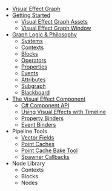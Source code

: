 * [Visual Effect Graph](Index.md) 
* [Getting Started](GettingStarted.md) 
  * [Visual Effect Graph Assets](VisualEffectGraphAsset.md) 
  * [Visual Effect Graph Window](VisualEffectGraphWindow.md) 
* [Graph Logic & Philosophy](GraphLogicAndPhilosophy.md)
  * [Systems](Systems.md) 
  * [Contexts](Contexts.md) 
  * [Blocks](Blocks.md) 
  * [Operators](Operators.md) 
  * [Properties](Properties.md) 
  * [Events](Events.md) 
  * [Attributes](Attributes.md) 
  * [Subgraph](Subgraph.md) 
  * [Blackboard](Blackboard.md) 
* [The Visual Effect Component](VisualEffectComponent.md) 
  * [C# Component API](ComponentAPI.md)
  * [Using Visual Effects with Timeline](Timeline.md) 
  * [Property Binders](PropertyBinders.md)
  * [Event Binders](EventBinders.md)
* Pipeline Tools
  * [Vector Fields](VectorFields.md)
  * [Point Caches](PointCaches.md)
  * [Point Cache Bake Tool](PointCacheBakeTool.md)
  *  [Spawner Callbacks](SpawnerCallbacks.md)
* Node Library
  * Contexts
  * Blocks
  * Nodes